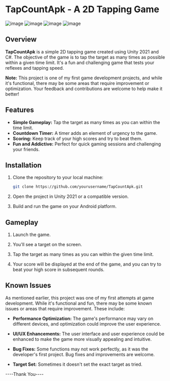 # TapCountApk - A 2D Tapping Game

![image](https://github.com/manjit-hub/TapCountApk/assets/119831030/d2c576be-8e4a-46d4-9255-d36e615fbd84) ![image](https://github.com/manjit-hub/TapCountApk/assets/119831030/c394fc18-d31c-441b-a8b6-520ec027d2d5)
![image](https://github.com/manjit-hub/TapCountApk/assets/119831030/b4af993e-720d-46a6-9b61-71c2fb80bc12) ![image](https://github.com/manjit-hub/TapCountApk/assets/119831030/8ba43793-4260-4953-982c-e69218d8b136)




## Overview

**TapCountApk** is a simple 2D tapping game created using Unity 2021 and C#. The objective of the game is to tap the target as many times as possible within a given time limit. It's a fun and challenging game that tests your reflexes and tapping speed.

**Note:** This project is one of my first game development projects, and while it's functional, there may be some areas that require improvement or optimization. Your feedback and contributions are welcome to help make it better!

## Features

- **Simple Gameplay:** Tap the target as many times as you can within the time limit.
- **Countdown Timer:** A timer adds an element of urgency to the game.
- **Scoring:** Keep track of your high scores and try to beat them.
- **Fun and Addictive:** Perfect for quick gaming sessions and challenging your friends.

## Installation

1. Clone the repository to your local machine:

   ```bash
   git clone https://github.com/yourusername/TapCountApk.git
   ```

2. Open the project in Unity 2021 or a compatible version.

3. Build and run the game on your Android platform.

## Gameplay

1. Launch the game.

2. You'll see a target on the screen.

3. Tap the target as many times as you can within the given time limit.

4. Your score will be displayed at the end of the game, and you can try to beat your high score in subsequent rounds.

## Known Issues

As mentioned earlier, this project was one of my first attempts at game development. While it's functional and fun, there may be some known issues or areas that require improvement. These include:

- **Performance Optimization:** The game's performance may vary on different devices, and optimization could improve the user experience.

- **UI/UX Enhancements:** The user interface and user experience could be enhanced to make the game more visually appealing and intuitive.

- **Bug Fixes:** Some functions may not work perfectly, as it was the developer's first project. Bug fixes and improvements are welcome.
- **Target Set:** Sometimes it doesn't set the exact target as tried.

----Thank You----
